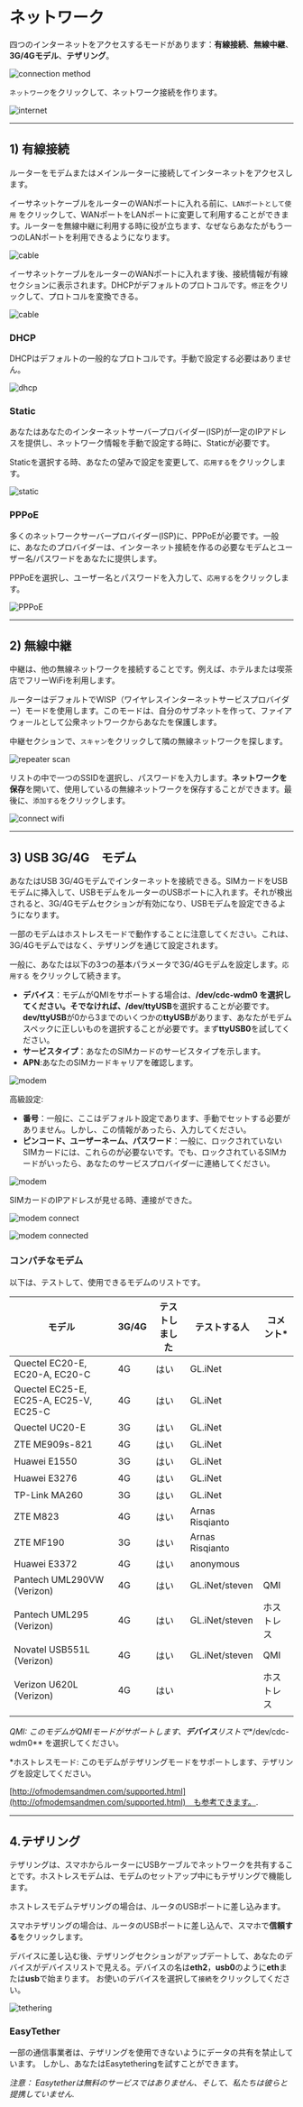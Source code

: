 # ネットワーク

四つのインターネットをアクセスするモードがあります：**有線接続**、**無線中継**、**3G/4Gモデル**、**テザリング**。

![connection method](https://static.gl-inet.com/docs/jp/3/setup/slate/first-time_setup/method.jpg)



`ネットワーク`をクリックして、ネットワーク接続を作ります。

![internet](https://static.gl-inet.com/docs/jp/3/setup/slate/first-time_setup/main_ui.png)

  

---

## 1) 有線接続

ルーターをモデムまたはメインルーターに接続してインターネットをアクセスします。

イーサネットケーブルをルーターのWANポートに入れる前に、`LANポートとして使用` をクリックして、WANポートをLANポートに変更して利用することができます。ルーターを無線中継に利用する時に役が立ちます、なぜならあなたがもう一つのLANポートを利用できるようになります。

![cable](https://static.gl-inet.com/docs/jp/3/setup/nanoルーター/ネットワーク/ケーブル.png)



イーサネットケーブルをルーターのWANポートに入れます後、接続情報が有線セクションに表示されます。DHCPがデフォルトのプロトコルです。`修正`をクリックして、プロトコルを変換できる。

![cable](https://static.gl-inet.com/docs/jp/3/setup/nanoルーター/ネットワーク/ケーブルセクション.png)



### DHCP

DHCPはデフォルトの一般的なプロトコルです。手動で設定する必要はありません。

![dhcp](https://static.gl-inet.com/docs/jp/3/setup/nanoルーター/ネットワーク/デフォルトプロトコル.png)


### Static

あなたはあなたのインターネットサーバープロバイダー(ISP)が一定のIPアドレスを提供し、ネットワーク情報を手動で設定する時に、Staticが必要です。

Staticを選択する時、あなたの望みで設定を変更して、`応用する`をクリックします。

![static](https://static.gl-inet.com/docs/jp/3/setup/nanoルーター/ネットワーク/せいたい.png)




### PPPoE

多くのネットワークサーバープロバイダー(ISP)に、PPPoEが必要です。一般に、あなたのプロバイダーは、インターネット接続を作るの必要なモデムとユーザー名/パスワードをあなたに提供します。

PPPoEを選択し、ユーザー名とパスワードを入力して、`応用する`をクリックします。

![PPPoE](https://static.gl-inet.com/docs/jp/3/setup/nanoルーター/ネットワーク/PPPoE.png)



---

## 2) 無線中継

中継は、他の無線ネットワークを接続することです。例えば、ホテルまたは喫茶店でフリーWiFiを利用します。

ルーターはデフォルトでWISP（ワイヤレスインターネットサービスプロバイダー）モードを使用します。このモードは、自分のサブネットを作って、ファイアウォールとして公衆ネットワークからあなたを保護します。

中継セクションで、`スキャン`をクリックして隣の無線ネットワークを探します。

![repeater scan](https://static.gl-inet.com/docs/jp/3/setup/nanoルーター/ネットワーク/中継.png)



リストの中で一つのSSIDを選択し、パスワードを入力します。**ネットワークを保存**を開いて、使用しているの無線ネットワークを保存することができます。最後に、`添加する`をクリックします。

![connect wifi](https://static.gl-inet.com/docs/jp/3/setup/nanoルーター/ネットワーク/中継スキャン.png)





---

## 3) USB 3G/4G　モデム

あなたはUSB 3G/4Gモデムでインターネットを接続できる。SIMカードをUSBモデムに挿入して、USBモデムをルーターのUSBポートに入れます。それが検出されると、3G/4Gモデムセクションが有効になり、USBモデムを設定できるようになります。

一部のモデムはホストレスモードで動作することに注意してください。これは、3G/4Gモデムではなく、テザリングを通じて設定されます。

一般に、あなたは以下の3つの基本パラメータで3G/4Gモデムを設定します。`応用する` をクリックして続きます。

- **デバイス**：モデムがQMIをサポートする場合は、**/dev/cdc-wdm0 **を選択してください。そでなければ、**/dev/ttyUSB**を選択することが必要です。**dev/ttyUSB**が0から3までのいくつかの**ttyUSB**があります、あなたがモデムスペックに正しいものを選択することが必要です。まず**ttyUSB0**を試してください。
- **サービスタイプ**：あなたのSIMカードのサービスタイプを示します。
- **APN**:あなたのSIMカードキャリアを確認します。

![modem](https://static.gl-inet.com/docs/jp/3/setup/nanoルーター/ネットワーク/3G4G.png)

高級設定:

- **番号**：一般に、ここはデフォルト設定であります、手動でセットする必要がありません。しかし、この情報があったら、入力してください。
- **ピンコード、ユーザーネーム、パスワード**：一般に、ロックされていないSIMカードには、これらのが必要ないです。でも、ロックされているSIMカードがいったら、あなたのサービスプロバイダーに連絡してください。

![modem](https://static.gl-inet.com/docs/jp/3/setup/nanoルーター/ネットワーク/3G4Gセット.png)



SIMカードのIPアドレスが見せる時、連接ができた。

![modem connect](https://static.gl-inet.com/docs/jp/3/setup/nanoルーター/ネットワーク/modem2.jpg)

![modem connected](https://static.gl-inet.com/docs/jp/3/setup/nanoルーター/ネットワーク/modem3.jpg)



### コンパチなモデム

以下は、テストして、使用できるモデムのリストです。

| モデル                                  | 3G/4G | テストしました | テストする人       | コメント* |
| -------------------------------------- | ----- | ------ | --------------- | --------- |
| Quectel EC20-E, EC20-A, EC20-C         | 4G    | はい    | GL.iNet         |           |
| Quectel EC25-E, EC25-A, EC25-V, EC25-C | 4G    | はい    | GL.iNet         |           |
| Quectel UC20-E                         | 3G    | はい    | GL.iNet         |           |
| ZTE ME909s-821                         | 4G    | はい    | GL.iNet         |           |
| Huawei E1550                           | 3G    | はい    | GL.iNet         |           |
| Huawei E3276                          | 4G    | はい    | GL.iNet         |           |
| TP-Link MA260                          | 3G    | はい    | GL.iNet         |           |
| ZTE M823                               | 4G    | はい    | Arnas Risqianto |           |
| ZTE MF190                              | 3G    | はい    | Arnas Risqianto |           |
| Huawei E3372                           | 4G    | はい    | anonymous       |           |
| Pantech UML290VW (Verizon)             | 4G    | はい    | GL.iNet/steven  | QMI       |
| Pantech UML295 (Verizon)               | 4G    | はい    | GL.iNet/steven  | ホストレス |
| Novatel USB551L (Verizon)              | 4G    | はい    | GL.iNet/steven  | QMI       |
| Verizon U620L (Verizon)                | 4G    | はい   |                 | ホストレス |
|                                        |       |        |                 |           |

*QMI: このモデムがQMIモードがサポートします、**デバイス**リストで**/dev/cdc-wdm0** を選択してください。

*ホストレスモード: このモデムがテザリングモードをサポートします、テザリングを設定してください。

 [http://ofmodemsandmen.com/supported.html](http://ofmodemsandmen.com/supported.html)　も参考できます。.



---

## 4.テザリング

テザリングは、スマホからルーターにUSBケーブルでネットワークを共有することです。ホストレスモデムは、モデムのセットアップ中にもテザリングで機能します。

ホストレスモデムテザリングの場合は、ルータのUSBポートに差し込みます。

スマホテザリングの場合は、ルータのUSBポートに差し込んで、スマホで**信頼する**をクリックします。

デバイスに差し込む後、テザリングセクションがアップデートして、あなたのデバイスがデバイスリストで見える。デバイスの名は**eth2**，**usb0**のように**eth**または**usb**で始まります。 お使いのデバイスを選択して`接続`をクリックしてください。

![tethering](https://static.gl-inet.com/docs/jp/3/setup/nanoルーター/ネットワーク/テザリング.png)



### EasyTether

一部の通信事業者は、テザリングを使用できないようにデータの共有を禁止しています。 しかし、あなたはEasytetheringを試すことができます。

*注意： Easytetherは無料のサービスではありません、そして、私たちは彼らと提携していません.*
